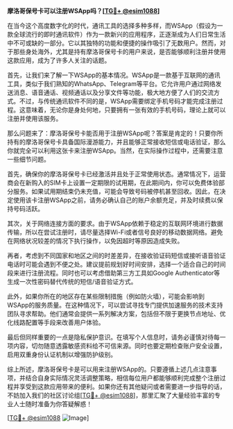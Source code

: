 **摩洛哥保号卡可以注册WSApp吗？[[TG💪+ @esim1088](https://t.me/s/esim1088)]**

在当今这个高度数字化的时代，通讯工具的选择多种多样，而WSApp（假设为一款全球流行的即时通讯软件）作为一款新兴的应用程序，正逐渐成为人们日常生活中不可或缺的一部分。它以其独特的功能和便捷的操作吸引了无数用户。然而，对于那些身处海外，尤其是持有摩洛哥保号卡的用户来说，是否能够顺利注册并使用这款应用，成为了许多人关注的话题。

首先，让我们来了解一下WSApp的基本情况。WSApp是一款基于互联网的通讯工具，类似于我们熟知的WhatsApp、Telegram等平台。它允许用户通过网络发送消息、语音通话、视频通话以及分享文件等功能，极大地方便了人们的交流方式。不过，与传统通讯软件不同的是，WSApp需要绑定手机号码才能完成注册过程。这意味着，无论你是身处何地，只要拥有一张有效的手机号码，理论上就可以注册并使用该服务。

那么问题来了：摩洛哥保号卡能否用于注册WSApp呢？答案是肯定的！只要你所持有的摩洛哥保号卡具备国际漫游能力，并且能够正常接收短信或电话验证，那么你就完全可以利用这张卡来注册WSApp。当然，在实际操作过程中，还需要注意一些细节问题。

首先，确保你的摩洛哥保号卡已经激活并且处于正常使用状态。通常情况下，运营商会在新购入的SIM卡上设置一定期限的试用期，在此期间内，你可以免费体验部分服务。如果试用期结束仍未充值，可能会导致号码被停机甚至回收。因此，在决定使用该卡注册WSApp之前，请务必确认自己的账户余额充足，并及时续费以保持号码活跃。

其次，关于网络连接方面的要求。由于WSApp依赖于稳定的互联网环境进行数据传输，所以在尝试注册时，请尽量选择Wi-Fi或者信号良好的移动数据网络。避免在网络状况较差的情况下执行操作，以免因超时等原因造成失败。

再者，考虑到不同国家和地区之间的时差差异，在接收验证码短信或接听语音验证电话时可能会遇到不便之处。建议提前规划好时间安排，选择一个适合自己的时间段来进行注册流程。同时也可以考虑借助第三方工具如Google Authenticator等生成一次性密码替代传统的短信/语音验证方式。

此外，如果你所在的地区存在某些限制措施（例如防火墙），可能会影响到WSApp的服务质量。在这种情况下，可以尝试寻找专门提供加速服务的技术支持团队寻求帮助。他们通常会提供一系列解决方案，包括但不限于更换节点地址、优化线路配置等手段来改善用户体验。

最后但同样重要的一点是隐私保护意识。在填写个人信息时，请务必谨慎对待每一项内容，切勿随意透露敏感资料给不可信来源。同时也要定期检查账户安全设置，启用双重身份认证机制以增强防护级别。

综上所述，摩洛哥保号卡是可以用来注册WSApp的。只要遵循上述几点注意事项，并结合自身实际情况灵活调整策略，相信每位用户都能够顺利完成整个注册过程并享受到这款应用带来的便利。如果你还有其他疑问或者需要进一步指导的话，不妨加入我们的社区讨论组[[TG💪+ @esim1088](https://t.me/s/esim1088)]，那里汇聚了大量经验丰富的专业人士随时准备为你答疑解惑！

[[TG💪+ @esim1088](https://t.me/s/esim1088) ![Image](https://i.postimg.cc/4NQfJmqS/Snipaste-2025-05-13-00-14-12.png)]